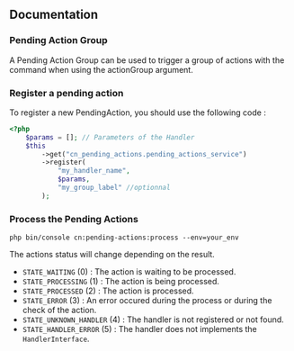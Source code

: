 Documentation
-------------

### Pending Action Group
A Pending Action Group can be used to trigger a group of actions with the command when using the actionGroup argument.

### Register a pending action

To register a new PendingAction, you should use the following code : 

```php
<?php
    $params = []; // Parameters of the Handler
    $this
        ->get("cn_pending_actions.pending_actions_service")
        ->register(
            "my_handler_name",
            $params,
            "my_group_label" //optionnal
        );
```

### Process the Pending Actions

```cli
php bin/console cn:pending-actions:process --env=your_env 
```

The actions status will change depending on the result.

  * `STATE_WAITING` (0) : The action is waiting to be processed.
  * `STATE_PROCESSING` (1) : The action is being processed.
  * `STATE_PROCESSED` (2) : The action is processed.
  * `STATE_ERROR` (3) : An error occured during the process or during the check of the action.
  * `STATE_UNKNOWN_HANDLER` (4) : The handler is not registered or not found.
  * `STATE_HANDLER_ERROR` (5) : The handler does not implements the `HandlerInterface`.
